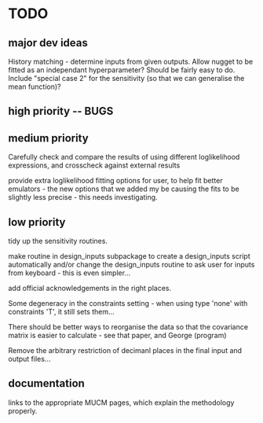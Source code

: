 # TODO

## major dev ideas
History matching - determine inputs from given outputs.
Allow nugget to be fitted as an independant hyperparameter? Should be fairly easy to do.
Include "special case 2" for the sensitivity (so that we can generalise the mean function)?

## high priority -- BUGS

## medium priority
Carefully check and compare the results of using different loglikelihood expressions, and crosscheck against external results

provide extra loglikelihood fitting options for user, to help fit better emulators - the new options that we added my be causing the fits to be slightly less precise - this needs investigating.

## low priority
tidy up the sensitivity routines.

make routine in design_inputs subpackage to create a design_inputs script automatically and/or change the design_inputs routine to ask user for inputs from keyboard - this is even simpler...

add official acknowledgements in the right places.

Some degeneracy in the constraints setting - when using type 'none' with constraints 'T', it still sets them...

There should be better ways to reorganise the data so that the covariance matrix is easier to calculate - see that paper, and George (program)

Remove the arbitrary restriction of decimanl places in the final input and output files...

## documentation
links to the appropriate MUCM pages, which explain the methodology properly.
